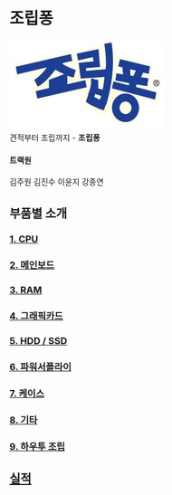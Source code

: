 # 조립퐁
![로고](static/logo.png)  
견적부터 조립까지 - **조립퐁**

#### 트랙원
김주원 김진수 이윤지 강종연
## 부품별 소개
### [1. CPU](parts/CPU.md)
### [2. 메인보드](parts/MB.md)
### [3. RAM](parts/RAM.md)
### [4. 그래픽카드](parts/VGA.md)
### [5. HDD / SSD](parts/Storage.md)
### [6. 파워서플라이](parts/PSU.md)
### [7. 케이스](parts/CASE.md)
### [8. 기타](parts/guitar.md)
### [9. 하우투 조립](parts/jollyp.md)
## [실적](record.md)

